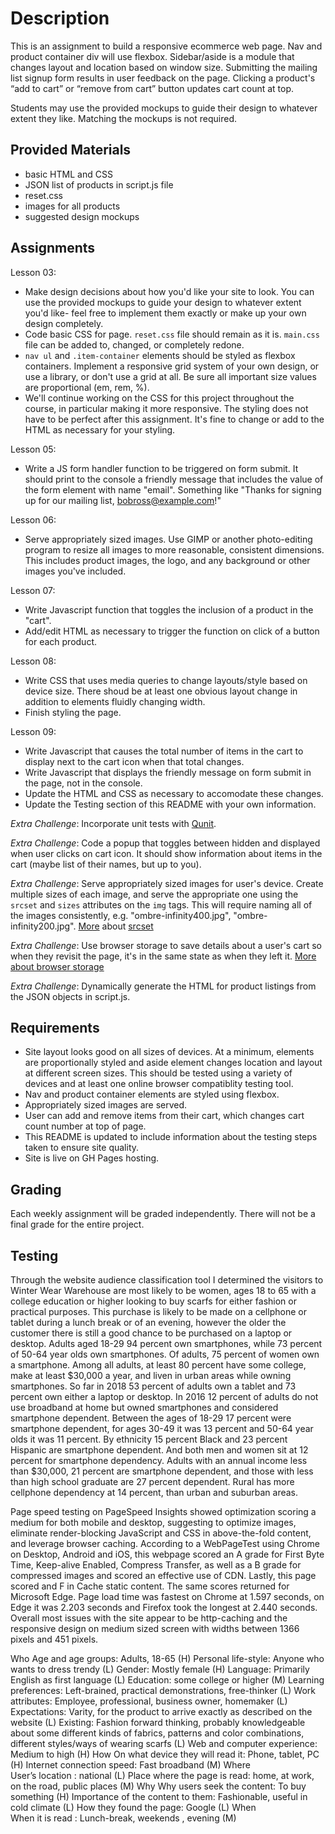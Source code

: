 # Description

This is an assignment to build a responsive ecommerce web page. Nav and product container div will use flexbox. Sidebar/aside is a module that changes layout and location based on window size. Submitting the mailing list signup form results in user feedback on the page. Clicking a product's “add to cart” or “remove from cart” button updates cart count at top.

Students may use the provided mockups to guide their design to whatever extent they like. Matching the mockups is not required.

## Provided Materials

  - basic HTML and CSS
  - JSON list of products in script.js file
  - reset.css
  - images for all products
  - suggested design mockups

## Assignments

Lesson 03:

  - Make design decisions about how you'd like your site to look. You can use the provided mockups to guide your design to whatever extent you'd like- feel free to implement them exactly or make up your own design completely.
  - Code basic CSS for page. `reset.css` file should remain as it is. `main.css` file can be added to, changed, or completely redone.
  - `nav ul` and `.item-container` elements should be styled as flexbox containers. Implement a responsive grid system of your own design, or use a library, or don't use a grid at all. Be sure all important size values are proportional (em, rem, %).
  - We'll continue working on the CSS for this project throughout the course, in particular making it more responsive. The styling does not have to be perfect after this assignment. It's fine to change or add to the HTML as necessary for your styling.

Lesson 05:

  - Write a JS form handler function to be triggered on form submit. It should print to the console a friendly message that includes the value of the form element with name "email". Something like "Thanks for signing up for our mailing list, bobross@example.com!"

Lesson 06:

  - Serve appropriately sized images. Use GIMP or another photo-editing program to resize all images to more reasonable, consistent dimensions. This includes product images, the logo, and any background or other images you've included.

Lesson 07:

  - Write Javascript function that toggles the inclusion of a product in the "cart".
  - Add/edit HTML as necessary to trigger the function on click of a button for each product.

Lesson 08:

  - Write CSS that uses media queries to change layouts/style based on device size. There shoud be at least one obvious layout change in addition to elements fluidly changing width.
  - Finish styling the page.

Lesson 09:

  - Write Javascript that causes the total number of items in the cart to display next to the cart icon when that total changes.
  - Write Javascript that displays the friendly message on form submit in the page, not in the console.
  - Update the HTML and CSS as necessary to accomodate these changes.
  - Update the Testing section of this README with your own information.

*Extra Challenge*: Incorporate unit tests with [Qunit](https://qunitjs.com/).

*Extra Challenge*: Code a popup that toggles between hidden and displayed when user clicks on cart icon. It should show information about items in the cart (maybe list of their names, but up to you).

*Extra Challenge*: Serve appropriately sized images for user's device. Create multiple sizes of each image, and serve the appropriate one using the `srcset` and `sizes` attributes on the `img` tags. This will require naming all of the images consistently, e.g. "ombre-infinity400.jpg", "ombre-infinity200.jpg". [More](https://css-tricks.com/responsive-images-youre-just-changing-resolutions-use-srcset/) about [srcset](https://developer.mozilla.org/en-US/docs/Web/HTML/Element/img)

*Extra Challenge*: Use browser storage to save details about a user's cart so when they revisit the page, it's in the same state as when they left it. [More about browser storage](https://www.w3schools.com/html/html5_webstorage.asp)

*Extra Challenge*: Dynamically generate the HTML for product listings from the JSON objects in script.js.

## Requirements

  - Site layout looks good on all sizes of devices. At a minimum, elements are proportionally styled and aside element changes location and layout at different screen sizes. This should be tested using a variety of devices and at least one online browser compatiblity testing tool.
  - Nav and product container elements are styled using flexbox.
  - Appropriately sized images are served.
  - User can add and remove items from their cart, which changes cart count number at top of page.
  - This README is updated to include information about the testing steps taken to ensure site quality.
  - Site is live on GH Pages hosting.

## Grading
Each weekly assignment will be graded independently. There will not be a final grade for the entire project.

## Testing
Through the website audience classification tool I determined the visitors to Winter Wear Warehouse are most likely to be women, ages 18 to 65 with a college education or higher looking to buy scarfs for either fashion or practical purposes. This purchase is likely to be made on a cellphone or tablet during a lunch break or of an evening, however the older the customer there is still a good chance to be purchased on a laptop or desktop. Adults aged 18-29 94 percent own smartphones, while 73 percent of 50-64 year olds own smartphones. Of adults, 75 percent of women own a smartphone. Among all adults, at least 80 percent have some college, make at least $30,000 a year, and liven in urban areas while owning smartphones. So far in 2018 53 percent of adults own a tablet and 73 percent own either a laptop or desktop. In 2016 12 percent of adults do not use broadband at home but owned smartphones and considered smartphone dependent. Between the ages of 18-29 17 percent were smartphone dependent, for ages 30-49 it was 13 percent and 50-64 year olds it was 11 percent. By ethnicity 15 percent Black and 23 percent Hispanic are smartphone dependent. And both men and women sit at 12 percent for smartphone dependency. Adults with an annual income less than $30,000, 21 percent are smartphone dependent, and those with less than high school graduate are 27 percent dependent. Rural has more cellphone dependency at 14 percent, than urban and suburban areas.

Page speed testing on PageSpeed Insights showed optimization scoring a medium for both mobile and desktop, suggesting to optimize images, eliminate render-blocking JavaScript and CSS in above-the-fold content, and leverage browser caching. According to a WebPageTest using Chrome on Desktop, Android and iOS, this webpage scored an A grade for First Byte Time, Keep-alive Enabled, Compress Transfer, as well as a B grade for compressed images and scored an effective use of CDN. Lastly, this page scored and F in Cache static content. The same scores returned for Microsoft Edge. Page load time was fastest on Chrome at 1.597 seconds, on Edge it was 2.203 seconds and Firefox took the longest at 2.440 seconds. Overall most issues with the site appear to be http-caching and the responsive design on medium sized screen with widths between 1366 pixels and 451 pixels. 

Who
  Age and age groups: Adults, 18-65 (H)
  Personal life-style: Anyone who wants to dress trendy (L)
  Gender: Mostly female	(H)
  Language: Primarily English as first language (L)
  Education: some college or higher (M)
  Learning preferences:	Left-brained, practical demonstrations, free-thinker (L)
  Work attributes: Employee, professional, business owner, homemaker (L)
  Expectations: Varity, for the product to arrive exactly as described on the website (L)
  Existing: Fashion forward thinking, probably knowledgeable about some different kinds of fabrics, patterns and color combinations, different styles/ways of wearing scarfs (L)
  Web and computer experience: Medium to high (H)
How	
  On what device they will read it: Phone, tablet, PC (H)
  Internet connection speed: Fast broadband (M)
Where	
  User’s location	: national (L)
  Place where the page is read: home, at work, on the road, public places (M)
Why	
  Why users seek the content: To buy something (H)
  Importance of the content to them: Fashionable, useful in cold climate (L)
  How they found the page: Google (L)
When	
  When it is read	: Lunch-break, weekends , evening (M)

